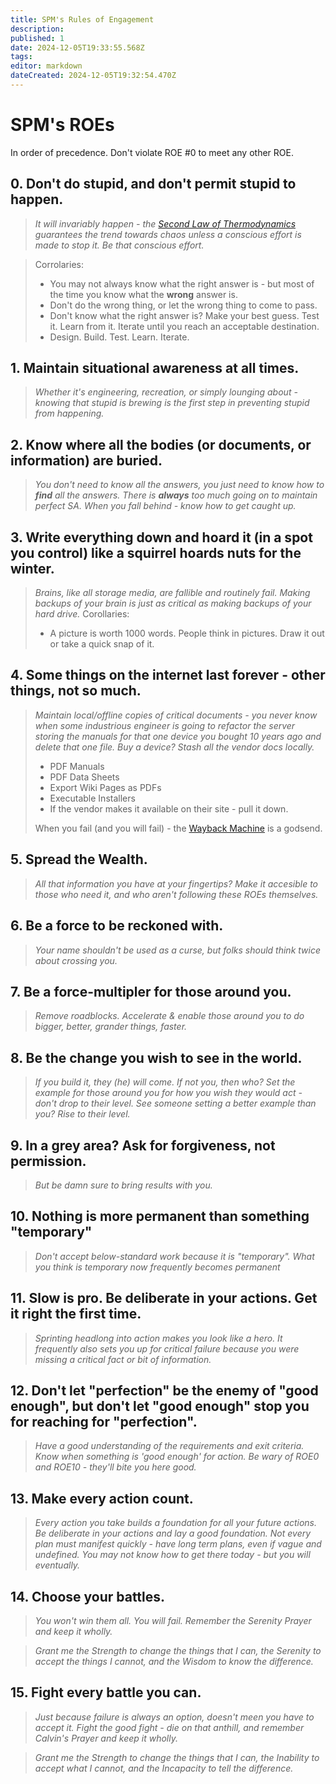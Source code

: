 ```yaml
---
title: SPM's Rules of Engagement
description: 
published: 1
date: 2024-12-05T19:33:55.568Z
tags: 
editor: markdown
dateCreated: 2024-12-05T19:32:54.470Z
---
```


# SPM's ROEs

In order of precedence.  Don't violate ROE #0 to meet any other ROE.

## 0. Don't do stupid, and don't permit stupid to happen.
> *It will invariably happen - the [Second Law of Thermodynamics](https://en.wikipedia.org/wiki/Entropy#Second_law_of_thermodynamics) guarantees the trend towards chaos unless a conscious effort is made to stop it.  Be that conscious effort.*

> Corrolaries:
> * You may not always know what the right answer is - but most of the time you know what the **wrong** answer is.  
> * Don't do the wrong thing, or let the wrong thing to come to pass.  
> * Don't know what the right answer is?  Make your best guess.  Test it. Learn from it.  Iterate until you reach an acceptable destination.
> * Design. Build. Test. Learn. Iterate.

## 1. Maintain situational awareness at all times.
> *Whether it's engineering, recreation, or simply lounging about - knowing that stupid is brewing is the first step in preventing stupid from happening.*

## 2. Know where all the bodies (or documents, or information) are buried.
> *You don't need to know all the answers, you just need to know how to **find** all the answers.  There is **always** too much going on to maintain perfect SA.  When you fall behind - know how to get caught up.* 

## 3. Write everything down and hoard it (in a spot you control) like a squirrel hoards nuts for the winter.
> *Brains, like all storage media, are fallible and routinely fail.  Making backups of your brain is just as critical as making backups of your hard drive.*
> Corollaries:
> * A picture is worth 1000 words.  People think in pictures.  Draw it out or take a quick snap of it.

## 4. Some things on the internet last forever - other things, not so much.
  
> *Maintain local/offline copies of critical documents - you never know when some industrious engineer is going to refactor the server storing the manuals for that one device you bought 10 years ago and delete that one file.  Buy a device?  Stash all the vendor docs locally.*
> * PDF Manuals
> * PDF Data Sheets
> * Export Wiki Pages as PDFs
> * Executable Installers
> * If the vendor makes it available on their site - pull it down.
>
> When you fail (and you will fail) - the [Wayback Machine](https://web.archive.org/) is a godsend.

## 5. Spread the Wealth.
> *All that information you have at your fingertips?  Make it accesible to those who need it, and who aren't following these ROEs themselves.*

## 6. Be a force to be reckoned with.
> *Your name shouldn't be used as a curse, but folks should think twice about crossing you.*

## 7. Be a force-multipler for those around you.
> *Remove roadblocks.  Accelerate & enable those around you to do bigger, better, grander things, faster.*

## 8. Be the change you wish to see in the world.
> *If you build it, they (he) will come.  If not you, then who?  Set the example for those around you for how you wish they would act - don't drop to their level.  See someone setting a better example than you?  Rise to their level.*

## 9. In a grey area? Ask for forgiveness, not permission.
> *But be damn sure to bring results with you.*

## 10. Nothing is more permanent than something "temporary"
> *Don't accept below-standard work because it is "temporary".  What you think is temporary now frequently becomes permanent*

## 11. Slow is pro. Be deliberate in your actions.  Get it right the first time.
> *Sprinting headlong into action makes you look like a hero.  It frequently also sets you up for critical failure because you were missing a critical fact or bit of information.*

## 12. Don't let "perfection" be the enemy of "good enough", but don't let "good enough" stop you for reaching for "perfection".
> *Have a good understanding of the requirements and exit criteria.  Know when something is 'good enough' for action.  Be wary of ROE0 and ROE10 - they'll bite you here good.*

## 13. Make every action count.
> *Every action you take builds a foundation for all your future actions.  Be deliberate in your actions and lay a good foundation.  Not every plan must manifest quickly - have long term plans, even if vague and undefined.  You may not know how to get there today - but you will eventually.*

## 14. Choose your battles.
> *You won't win them all.  You will fail.  Remember the Serenity Prayer and keep it wholly.*

> *Grant me the Strength to change the things that I can, the Serenity to accept the things I cannot, and the Wisdom to know the difference.*

## 15. Fight every battle you can.
> *Just because failure is always an option, doesn't meen you have to accept it.  Fight the good fight - die on that anthill, and remember Calvin's Prayer and keep it wholly.*

> *Grant me the Strength to change the things that I can, the Inability to accept what I cannot, and the Incapacity to tell the difference.*